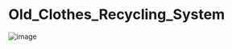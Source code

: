 # Old_Clothes_Recycling_System

![image](https://user-images.githubusercontent.com/56057311/170516332-546cb8cf-a983-4e28-bd84-cc46276b754e.png)
